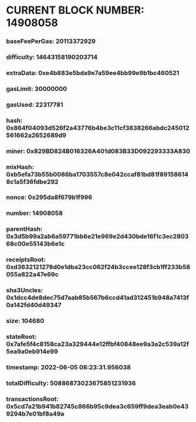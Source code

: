 # CURRENT BLOCK NUMBER: 14908058

### baseFeePerGas: 20113372929
### difficulty: 14643158190203714
### extraData: 0xe4b883e5bda9e7a59ee4bb99e9b1bc460521
### gasLimit: 30000000
### gasUsed: 22317781
### hash: 0x864f04093d526f2a43776b4be3c11cf3838266abdc245012561662a2652689d9
### miner: 0x829BD824B016326A401d083B33D092293333A830
### mixHash: 0xb5efa73b55b0086ba1703557c8e042ccaf81bd81f891586148c1a5f36fdbe292
### nonce: 0x295da8f679b1f996
### number: 14908058
### parentHash: 0x3d5b99a2ab6a59771bb6e21e969e2d430bde16f1c3ec280368c00e55143b6e1c
### receiptsRoot: 0xd3632121278d0e1dba23cc062f24b3ccee128f3cb1ff233b58055a822a47e69c
### sha3Uncles: 0x1dcc4de8dec75d7aab85b567b6ccd41ad312451b948a7413f0a142fd40d49347
### size: 104680
### stateRoot: 0x7afe5f4c8158ca23a329444e12ffbf40848ee9a3a2c539a12f5ea9a0eb914e99
### timestamp: 2022-06-05 08:23:31.956038
### totalDifficulty: 50886873023675851231936
### transactionsRoot: 0x5cd7a21b941b82745c866b95c9dea3c659ff9dea3eab0e439294b7e01bf8a49a

